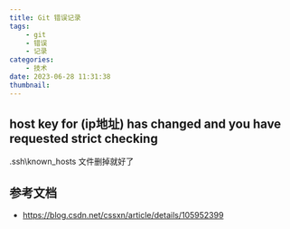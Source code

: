 ```yaml
---
title: Git 错误记录
tags:
    - git
    - 错误
    - 记录
categories:
    - 技术
date: 2023-06-28 11:31:38
thumbnail:
---
```


## host key for (ip地址) has changed and you have requested strict checking

.ssh\known_hosts 文件删掉就好了

## 参考文档

- https://blog.csdn.net/cssxn/article/details/105952399
